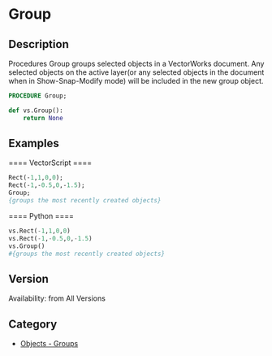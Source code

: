 # Group

## Description
Procedures Group groups selected objects in a VectorWorks document. Any selected objects on the active layer(or any selected objects in the document when in Show-Snap-Modify mode) will be included in the new group object.

```pascal
PROCEDURE Group;
```

```python
def vs.Group():
    return None
```

## Examples
==== VectorScript ====
```pascal
Rect(-1,1,0,0);
Rect(-1,-0.5,0,-1.5);
Group;
{groups the most recently created objects}
```
==== Python ====
```python
vs.Rect(-1,1,0,0)
vs.Rect(-1,-0.5,0,-1.5)
vs.Group()
#{groups the most recently created objects}
```

## Version
Availability: from All Versions

## Category
* [Objects - Groups](../Categories/Objects%20-%20Groups.md)
